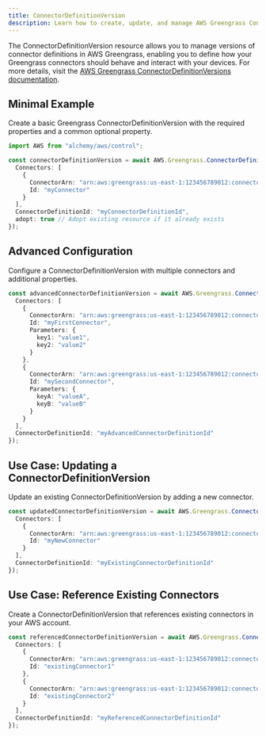 ```yaml
---
title: ConnectorDefinitionVersion
description: Learn how to create, update, and manage AWS Greengrass ConnectorDefinitionVersions using Alchemy Cloud Control.
---
```


The ConnectorDefinitionVersion resource allows you to manage versions of connector definitions in AWS Greengrass, enabling you to define how your Greengrass connectors should behave and interact with your devices. For more details, visit the [AWS Greengrass ConnectorDefinitionVersions documentation](https://docs.aws.amazon.com/greengrass/latest/userguide/).

## Minimal Example

Create a basic Greengrass ConnectorDefinitionVersion with the required properties and a common optional property.

```ts
import AWS from "alchemy/aws/control";

const connectorDefinitionVersion = await AWS.Greengrass.ConnectorDefinitionVersion("myConnectorDefVersion", {
  Connectors: [
    {
      ConnectorArn: "arn:aws:greengrass:us-east-1:123456789012:connectors/myConnector",
      Id: "myConnector"
    }
  ],
  ConnectorDefinitionId: "myConnectorDefinitionId",
  adopt: true // Adopt existing resource if it already exists
});
```

## Advanced Configuration

Configure a ConnectorDefinitionVersion with multiple connectors and additional properties.

```ts
const advancedConnectorDefinitionVersion = await AWS.Greengrass.ConnectorDefinitionVersion("advancedConnectorDefVersion", {
  Connectors: [
    {
      ConnectorArn: "arn:aws:greengrass:us-east-1:123456789012:connectors/myFirstConnector",
      Id: "myFirstConnector",
      Parameters: {
        key1: "value1",
        key2: "value2"
      }
    },
    {
      ConnectorArn: "arn:aws:greengrass:us-east-1:123456789012:connectors/mySecondConnector",
      Id: "mySecondConnector",
      Parameters: {
        keyA: "valueA",
        keyB: "valueB"
      }
    }
  ],
  ConnectorDefinitionId: "myAdvancedConnectorDefinitionId"
});
```

## Use Case: Updating a ConnectorDefinitionVersion

Update an existing ConnectorDefinitionVersion by adding a new connector.

```ts
const updatedConnectorDefinitionVersion = await AWS.Greengrass.ConnectorDefinitionVersion("updatedConnectorDefVersion", {
  Connectors: [
    {
      ConnectorArn: "arn:aws:greengrass:us-east-1:123456789012:connectors/myNewConnector",
      Id: "myNewConnector"
    }
  ],
  ConnectorDefinitionId: "myExistingConnectorDefinitionId"
});
```

## Use Case: Reference Existing Connectors

Create a ConnectorDefinitionVersion that references existing connectors in your AWS account.

```ts
const referencedConnectorDefinitionVersion = await AWS.Greengrass.ConnectorDefinitionVersion("referencedConnectorDefVersion", {
  Connectors: [
    {
      ConnectorArn: "arn:aws:greengrass:us-east-1:123456789012:connectors/existingConnector1",
      Id: "existingConnector1"
    },
    {
      ConnectorArn: "arn:aws:greengrass:us-east-1:123456789012:connectors/existingConnector2",
      Id: "existingConnector2"
    }
  ],
  ConnectorDefinitionId: "myReferencedConnectorDefinitionId"
});
```